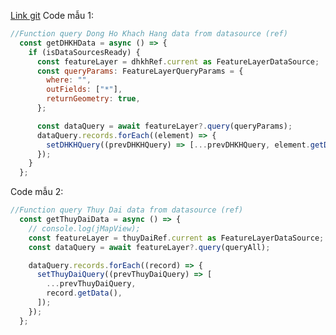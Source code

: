 [Link git](https://github.com/HarryWarre/ArcGIS-Training-ITL-Client/blob/main/your-extensions/widgets/tab-table-view/src/runtime/widget.tsx#L178C3-L207C5)
Code mẫu 1:
```js
//Function query Dong Ho Khach Hang data from datasource (ref)
  const getDHKHData = async () => {
    if (isDataSourcesReady) {
      const featureLayer = dhkhRef.current as FeatureLayerDataSource;
      const queryParams: FeatureLayerQueryParams = {
        where: "",
        outFields: ["*"],
        returnGeometry: true,
      };

      const dataQuery = await featureLayer?.query(queryParams);
      dataQuery.records.forEach((element) => {
        setDHKHQuery((prevDHKHQuery) => [...prevDHKHQuery, element.getData()]);
      });
    }
  };
```

Code mẫu 2: 
```js
//Function query Thuy Dai data from datasource (ref)
  const getThuyDaiData = async () => {
    // console.log(jMapView);
    const featureLayer = thuyDaiRef.current as FeatureLayerDataSource;
    const dataQuery = await featureLayer?.query(queryAll);

    dataQuery.records.forEach((record) => {
      setThuyDaiQuery((prevThuyDaiQuery) => [
        ...prevThuyDaiQuery,
        record.getData(),
      ]);
    });
  };
```


